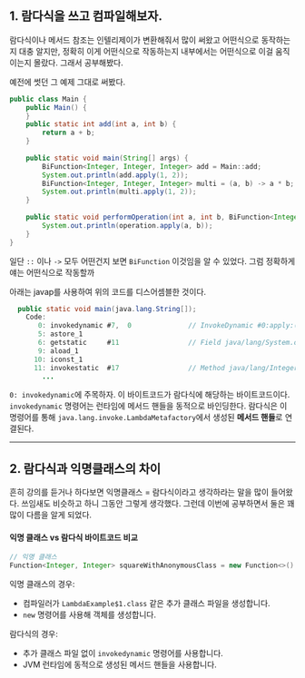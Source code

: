 
## 1. 람다식을 쓰고 컴파일해보자.

람다식이나 메서드 참조는 인텔리제이가 변환해줘서 많이 써왔고 어떤식으로 동작하는지 대충 알지만, 정확히 이게 어떤식으로 작동하는지 내부에서는 어떤식으로 이걸 움직이는지 몰랐다. 그래서 공부해봤다.

예전에 썻던 그 예제 그대로 써봤다.
```java
public class Main {  
    public Main() {  
    }  
    public static int add(int a, int b) {  
        return a + b;  
    }  
  
    public static void main(String[] args) {  
        BiFunction<Integer, Integer, Integer> add = Main::add;  
        System.out.println(add.apply(1, 2));  
        BiFunction<Integer, Integer, Integer> multi = (a, b) -> a * b;  
        System.out.println(multi.apply(1, 2));  
    }  
  
    public static void performOperation(int a, int b, BiFunction<Integer, Integer, Integer> operation) {  
        System.out.println(operation.apply(a, b));  
    }  
}
```
일단 `::` 이나 `->` 모두 어떤건지 보면 `BiFunction` 이것임을 알 수 있었다. 그럼 정확하게 얘는 어떤식으로 작동할까

아래는 javap를 사용하여 위의 코드를 디스어셈블한 것이다. 
```java
  public static void main(java.lang.String[]);
    Code:
       0: invokedynamic #7,  0              // InvokeDynamic #0:apply:()Ljava/util/function/BiFunction;
       5: astore_1
       6: getstatic     #11                 // Field java/lang/System.out:Ljava/io/PrintStream;
       9: aload_1
      10: iconst_1
      11: invokestatic  #17                 // Method java/lang/Integer.valueOf:(I)Ljava/lang/Integer;
		...
```
`0: invokedynamic`에 주목하자. 이 바이트코드가 람다식에 해당하는 바이트코드이다.  `invokedynamic` 명령어는 런타임에 메서드 핸들을 동적으로 바인딩한다. 람다식은 이 명령어를 통해 `java.lang.invoke.LambdaMetafactory`에서 생성된 **메서드 핸들**로 연결된다.


---

## 2. 람다식과 익명클래스의 차이
흔히 강의를 듣거나 하다보면 익명클래스 = 람다식이라고 생각하라는 말을 많이 들어왔다. 쓰임새도 비슷하고 하니 그동안 그렇게 생각했다. 그런데 이번에 공부하면서 둘은 꽤 많이 다름을 알게 되었다.

#### 익명 클래스 vs 람다식 바이트코드 비교

```java
// 익명 클래스 
Function<Integer, Integer> squareWithAnonymousClass = new Function<>() {     @Override     public Integer apply(Integer x) {         return x * x;     } };`
```
익명 클래스의 경우:

- 컴파일러가 `LambdaExample$1.class` 같은 추가 클래스 파일을 생성합니다.
- `new` 명령어를 사용해 객체를 생성합니다.

람다식의 경우:

- 추가 클래스 파일 없이 `invokedynamic` 명령어를 사용합니다.
- JVM 런타임에 동적으로 생성된 메서드 핸들을 사용합니다.
